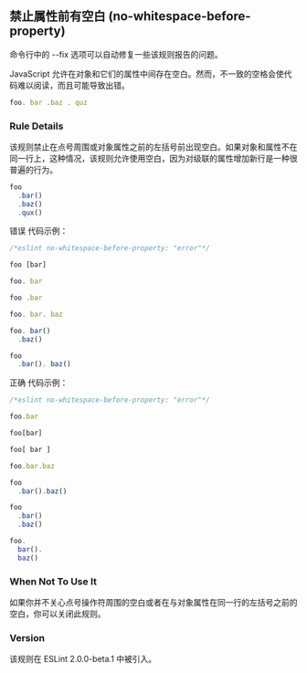 ## 禁止属性前有空白 (no-whitespace-before-property)

命令行中的 --fix 选项可以自动修复一些该规则报告的问题。

JavaScript 允许在对象和它们的属性中间存在空白。然而，不一致的空格会使代码难以阅读，而且可能导致出错。
```js
foo. bar .baz . quz
```

### Rule Details
该规则禁止在点号周围或对象属性之前的左括号前出现空白。如果对象和属性不在同一行上，这种情况，该规则允许使用空白，因为对级联的属性增加新行是一种很普遍的行为。
```js
foo
  .bar()
  .baz()
  .qux()
```
错误 代码示例：
```js
/*eslint no-whitespace-before-property: "error"*/

foo [bar]

foo. bar

foo .bar

foo. bar. baz

foo. bar()
  .baz()

foo
  .bar(). baz()
```

正确 代码示例：
```js
/*eslint no-whitespace-before-property: "error"*/

foo.bar

foo[bar]

foo[ bar ]

foo.bar.baz

foo
  .bar().baz()

foo
  .bar()
  .baz()

foo.
  bar().
  baz()
```

### When Not To Use It
如果你并不关心点号操作符周围的空白或者在与对象属性在同一行的左括号之前的空白，你可以关闭此规则。

### Version
该规则在 ESLint 2.0.0-beta.1 中被引入。
